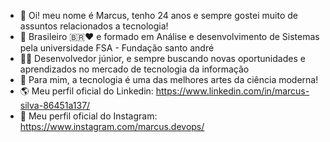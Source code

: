 - 👋 Oi! meu nome é Marcus, tenho 24 anos e sempre gostei muito de assuntos relacionados a tecnologia!
- 👀 Brasileiro 🇧🇷❤️‍ e formado em Análise e desenvolvimento de Sistemas pela universidade FSA - Fundação santo andré
- 👨‍🎓 Desenvolvedor júnior, e sempre buscando novas oportunidades e aprendizados no mercado de tecnologia da informação
- 💬 Para mim, a tecnologia é uma das melhores artes da ciência moderna!
- 🌎 Meu perfil oficial do Linkedin: https://www.linkedin.com/in/marcus-silva-86451a137/
- 📰 Meu perfil oficial do Instagram: https://www.instagram.com/marcus.devops/

<!---
marcusbsilva/marcusbsilva is a ✨ special ✨ repository because its `README.md` (this file) appears on your GitHub profile.
You can click the Preview link to take a look at your changes.
--->
